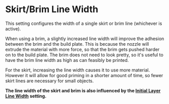 Skirt/Brim Line Width
====
This setting configures the width of a single skirt or brim line (whichever is active).

When using a brim, a slightly increased line width will improve the adhesion between the brim and the build plate. This is because the nozzle will extrude the material with more force, so that the brim gets pushed harder on to the build plate. The brim does not need to look pretty, so it's useful to have the brim line width as high as can feasibly be printed.

For the skirt, increasing the line width causes it to use more material. However it will allow for good priming in a shorter amount of time, so fewer skirt lines are necessary for small objects.

**The line width of the skirt and brim is also influenced by the [Initial Layer Line Width](initial_layer_line_width_factor.md) setting.**